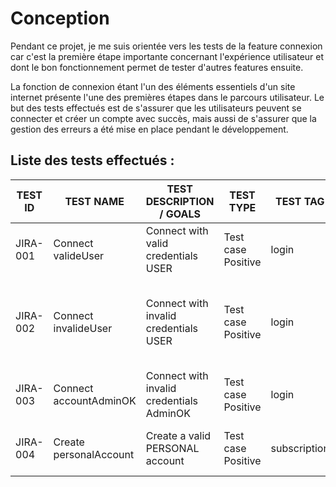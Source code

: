 
<body>
  <h1>Conception</h1>
  <p>
    Pendant ce projet, je me suis orientée vers les tests de la feature connexion car c'est la première étape importante concernant l'expérience utilisateur et dont le bon fonctionnement permet de tester d'autres features ensuite.
  </p>
  <p>
    La fonction de connexion étant l'un des éléments essentiels d'un site internet présente l'une des premières étapes dans le parcours utilisateur. Le but des tests effectués est de s'assurer que les utilisateurs peuvent se connecter et créer un compte avec succès, mais aussi de s'assurer que la gestion des erreurs a été mise en place pendant le développement.
  </p>
  <h2>Liste des tests effectués :</h2>
 
</body>




<table class="tg">
<thead>
  <tr>
    <th class="tg-0pky">TEST ID</th>
    <th class="tg-0pky">TEST NAME</th>
    <th class="tg-0pky">TEST DESCRIPTION / GOALS</th>
    <th class="tg-0pky">TEST TYPE</th>
    <th class="tg-0pky">TEST TAG</th>
    <th class="tg-0pky">PREREQUISITES</th>
    <th class="tg-0pky">ASSERTIONS</th>
  </tr>
</thead>
<tbody>
  <tr>
    <td class="tg-0pky">JIRA-001</td>
    <td class="tg-0pky">Connect valideUser</td>
    <td class="tg-0pky">Connect with valid credentials USER</td>
    <td class="tg-0pky">Test case Positive</td>
    <td class="tg-0pky">login</td>
    <td class="tg-0pky">valid credentials USER</td>
    <td class="tg-0pky">The user was logged in successfully</td>
  </tr>
   <tr>
    <td class="tg-0pky">JIRA-002</td>
    <td class="tg-0pky">Connect invalideUser</td>
    <td class="tg-0pky">Connect with invalid credentials USER</td>
    <td class="tg-0pky">Test case Positive</td>
    <td class="tg-0pky">login</td>
    <td class="tg-0pky">invalid credentials USER</td>
    <td class="tg-0pky">The error message is displayed and the user was not logged in successfully</td>
  </tr>
  
   
  </tr>
     <td class="tg-0pky">JIRA-003</td>
    <td class="tg-0pky">Connect accountAdminOK</td>
    <td class="tg-0pky">Connect with invalid credentials AdminOK</td>
    <td class="tg-0pky">Test case Positive</td>
    <td class="tg-0pky">login</td>
    <td class="tg-0pky">valid credentials AdminOK account</td>
    <td class="tg-0pky">The user was logged in successfully</td>
  </tr>
  <tr>
    <td class="tg-0pky">JIRA-004</td>
    <td class="tg-0pky">Create personalAccount</td>
    <td class="tg-0pky">Create a valid PERSONAL account</td>
    <td class="tg-0pky">Test case Positive</td>
    <td class="tg-0pky">subscription</td>
    <td class="tg-0pky">valid credentials PERSONAL account</td>
    <td class="tg-0pky">The personal account was created successfully</td>
  </tr>
</tbody>
</table>




